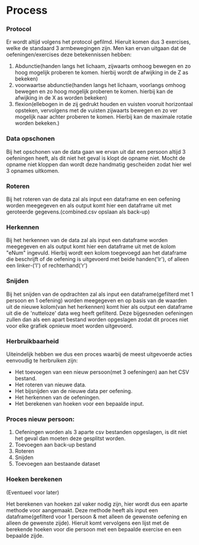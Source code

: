 Process
======================================

### Protocol

Er wordt altijd volgens het protocol gefilmd. Hieruit komen dus 3 exercises, welke de standaard 3 armbewegingen zijn.
Men kan ervan uitgaan dat de oefeningen/exercises deze betekennissen hebben:
1. Abdunctie(handen langs het lichaam, zijwaarts omhoog bewegen en zo hoog mogelijk proberen te komen. hierbij wordt de afwijking in de Z as bekeken)
2. voorwaartse abdunctie(handen langs het lichaam, voorlangs omhoog bewegen en zo hoog mogelijk proberen te komen. hierbij kan de afwijking in de X as worden bekeken)
3. flexion(ellebogen in de zij gedrukt houden en vuisten vooruit horizontaal opsteken, vervolgens met de vuisten zijwaarts bewegen en zo ver mogelijk naar achter proberen te komen. Hierbij kan de maximale rotatie worden bekeken.)



### Data opschonen

Bij het opschonen van de data gaan we ervan uit dat een persoon altijd 3 oefeningen heeft, als dit niet het geval is klopt de opname niet.
Mocht de opname niet kloppen dan wordt deze handmatig gescheiden zodat hier wel 3 opnames uitkomen.


### Roteren

Bij het roteren van de data zal als input een dataframe en een oefening worden meegegeven en als output komt hier een dataframe uit met geroteerde gegevens.(combined.csv opslaan als back-up)


### Herkennen

Bij het herkennen van de data zal als input een dataframe worden meegegeven en als output komt hier een dataframe uit met de kolom "eNum" ingevuld. Hierbij wordt een kolom toegevoegd aan het dataframe die beschrijft of de oefening is uitgevoerd met beide handen('lr'), of alleen een linker-('l') of rechterhand('r')


### Snijden

Bij het snijden van de opdrachten zal als input een dataframe(gefilterd met 1 persoon en 1 oefening) worden meegegeven en op basis van de waarden uit de nieuwe kolom(van het herkennen) komt hier als output een dataframe uit die de 'nutteloze' data weg heeft gefilterd.
Deze bijgesneden oefeningen zullen dan als een apart bestand worden opgeslagen zodat dit proces niet voor elke grafiek opnieuw moet worden uitgevoerd.


### Herbruikbaarheid
Uiteindelijk hebben we dus een proces waarbij de meest uitgevoerde acties eenvoudig te herbruiken zijn:
* Het toevoegen van een nieuw persoon(met 3 oefeningen) aan het CSV bestand.
* Het roteren van nieuwe data.
* Het bijsnijden van de nieuwe data per oefening.
* Het herkennen van de oefeningen.
* Het berekenen van hoeken voor een bepaalde input.


### Proces nieuw persoon:
1. Oefeningen worden als 3 aparte csv bestanden opgeslagen, is dit niet het geval dan moeten deze gesplitst worden.
2. Toevoegen aan back-up bestand 
3. Roteren
4. Snijden
5. Toevoegen aan bestaande dataset





### Hoeken berekenen
(Eventueel voor later)

Het berekenen van hoeken zal vaker nodig zijn, hier wordt dus een aparte methode voor aangemaakt. Deze methode heeft als input een dataframe(gefilterd voor 1 persoon & met alleen de gewenste oefening en alleen de gewenste zijde). Hieruit komt vervolgens een lijst met de berekende hoeken voor die persoon met een bepaalde exercise en een bepaalde zijde.
